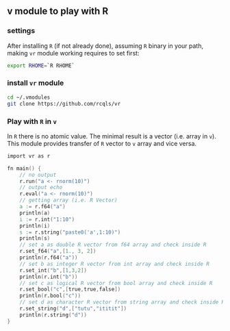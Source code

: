 ## v module to play with R


### settings

After installing `R` (if not already done), assuming  `R` binary in your path, making `vr` module working requires to set first:

```bash
export RHOME=`R RHOME`
```

### install `vr` module

```bash
cd ~/.vmodules
git clone https://github.com/rcqls/vr
```

### Play with `R` in `v`

In `R` there is no atomic value. The minimal result is a vector (i.e. array in `v`). This module provides transfer of `R` vector to `v` array and vice versa.  

```v
import vr as r

fn main() {
	// no output
	r.run("a <- rnorm(10)")
	// output echo
	r.eval("a <- rnorm(10)")
    // getting array (i.e. R Vector)
    a := r.f64("a")
	println(a)
	i := r.int("1:10")
    println(i)
	s := r.string("paste0('a',1:10)")
    println(s)
    // set a as double R vector from f64 array and check inside R
    r.set_f64("a",[1., 3, 2])
	println(r.f64("a"))
	// set b as integer R vector from int array and check inside R
    r.set_int("b",[1,3,2])
	println(r.int("b"))
    // set c as logical R vector from bool array and check inside R
	r.set_bool("c",[true,true,false])
	println(r.bool("c"))
    // set d as character R vector from string array and check inside R
	r.set_string("d",["tutu","ititit"])
	println(r.string("d"))
}
```
